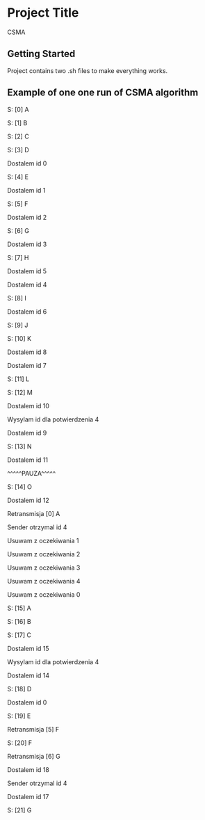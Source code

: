 # Project Title

CSMA

## Getting Started

Project contains two .sh files to make everything works.

## Example of one one run of CSMA algorithm


S: [0] A

S: [1] B

S: [2] C

S: [3] D

Dostalem id 0

S: [4] E

Dostalem id 1

S: [5] F

Dostalem id 2

S: [6] G

Dostalem id 3

S: [7] H

Dostalem id 5

Dostalem id 4

S: [8] I

Dostalem id 6

S: [9] J

S: [10] K

Dostalem id 8

Dostalem id 7

S: [11] L

S: [12] M

Dostalem id 10

Wysylam id dla potwierdzenia 4

Dostalem id 9

S: [13] N

Dostalem id 11

^^^^^PAUZA^^^^^

S: [14] O

Dostalem id 12

Retransmisja [0] A

Sender otrzymal id 4

Usuwam z oczekiwania 1

Usuwam z oczekiwania 2

Usuwam z oczekiwania 3

Usuwam z oczekiwania 4

Usuwam z oczekiwania 0

S: [15] A

S: [16] B

S: [17] C

Dostalem id 15

Wysylam id dla potwierdzenia 4

Dostalem id 14

S: [18] D

Dostalem id 0

S: [19] E

Retransmisja [5] F

S: [20] F

Retransmisja [6] G

Dostalem id 18

Sender otrzymal id 4

Dostalem id 17

S: [21] G





